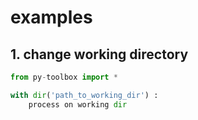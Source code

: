 # examples

## 1. change working directory

```python
from py-toolbox import *

with dir('path_to_working_dir') :
    process on working dir
```
